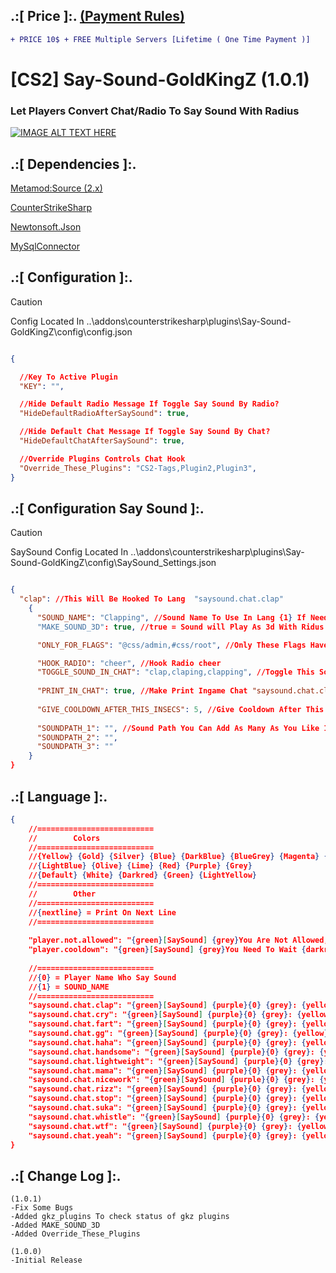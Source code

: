 
## .:[ Price ]:. [(Payment Rules)](https://github.com/oqyh/cs2-Private-Plugins/blob/8040379022008134dde7d34cf08f7a611c750862/README.md?plain=1#L7)
```diff
+ PRICE 10$ + FREE Multiple Servers [Lifetime ( One Time Payment )] 
```

# [CS2] Say-Sound-GoldKingZ (1.0.1)  

### Let Players Convert Chat/Radio To Say Sound With Radius

[![IMAGE ALT TEXT HERE](https://img.youtube.com/vi/GWZRZuL20QA/0.jpg)](https://www.youtube.com/watch?v=GWZRZuL20QA)


## .:[ Dependencies ]:.

[Metamod:Source (2.x)](https://www.sourcemm.net/downloads.php/?branch=master)

[CounterStrikeSharp](https://github.com/roflmuffin/CounterStrikeSharp/releases)

[Newtonsoft.Json](https://www.nuget.org/packages/Newtonsoft.Json)

[MySqlConnector](https://www.nuget.org/packages/MySqlConnector)

## .:[ Configuration ]:.

> [!CAUTION]
> Config Located In ..\addons\counterstrikesharp\plugins\Say-Sound-GoldKingZ\config\config.json                                         

```json

{

  //Key To Active Plugin
  "KEY": "",

  //Hide Default Radio Message If Toggle Say Sound By Radio?
  "HideDefaultRadioAfterSaySound": true,

  //Hide Default Chat Message If Toggle Say Sound By Chat?
  "HideDefaultChatAfterSaySound": true,

  //Override Plugins Controls Chat Hook
  "Override_These_Plugins": "CS2-Tags,Plugin2,Plugin3",
}

```


## .:[ Configuration Say Sound ]:.

> [!CAUTION]
> SaySound Config Located In ..\addons\counterstrikesharp\plugins\Say-Sound-GoldKingZ\config\SaySound_Settings.json                                         
```json

{
  "clap": //This Will Be Hooked To Lang  "saysound.chat.clap" 
	{
	  "SOUND_NAME": "Clapping", //Sound Name To Use In Lang {1} If Needed
	  "MAKE_SOUND_3D": true, //true = Sound will Play As 3d With Ridus || false = Will Play Locally Direct To Players

	  "ONLY_FOR_FLAGS": "@css/admin,#css/root", //Only These Flags Have Access To This Say Sound (Empty OR Not Using It = Anyone Can Use It)

	  "HOOK_RADIO": "cheer", //Hook Radio cheer
	  "TOGGLE_SOUND_IN_CHAT": "clap,claping,clapping", //Toggle This Sound By Chat
	  
	  "PRINT_IN_CHAT": true, //Make Print Ingame Chat "saysound.chat.clap"?
	  
	  "GIVE_COOLDOWN_AFTER_THIS_INSECS": 5, //Give Cooldown After This X Secs
	  
	  "SOUNDPATH_1": "", //Sound Path You Can Add As Many As You Like Its Random Play
	  "SOUNDPATH_2": "",
	  "SOUNDPATH_3": ""
	}
}

```

## .:[ Language ]:.
```json
{
	//==========================
	//        Colors
	//==========================
	//{Yellow} {Gold} {Silver} {Blue} {DarkBlue} {BlueGrey} {Magenta} {LightRed}
	//{LightBlue} {Olive} {Lime} {Red} {Purple} {Grey}
	//{Default} {White} {Darkred} {Green} {LightYellow}
	//==========================
	//        Other
	//==========================
	//{nextline} = Print On Next Line
	//==========================
	
	"player.not.allowed": "{green}[SaySound] {grey}You Are Not Allowed, This For {lime}VIPS Only", //make it empty string "" message will not show
	"player.cooldown": "{green}[SaySound] {grey}You Need To Wait {darkred}{0} Secs {grey}Cooldown", //make it empty string "" message will not show
	
	//==========================
	//{0} = Player Name Who Say Sound
	//{1} = SOUND_NAME 
	//==========================
	"saysound.chat.clap": "{green}[SaySound] {purple}{0} {grey}: {yellow}{1}",
	"saysound.chat.cry": "{green}[SaySound] {purple}{0} {grey}: {yellow}{1}",
	"saysound.chat.fart": "{green}[SaySound] {purple}{0} {grey}: {yellow}{1}",
	"saysound.chat.gg": "{green}[SaySound] {purple}{0} {grey}: {yellow}{1}",
	"saysound.chat.haha": "{green}[SaySound] {purple}{0} {grey}: {yellow}{1}",
	"saysound.chat.handsome": "{green}[SaySound] {purple}{0} {grey}: {yellow}{1}",
	"saysound.chat.lightweight": "{green}[SaySound] {purple}{0} {grey}: {yellow}{1}",
	"saysound.chat.mama": "{green}[SaySound] {purple}{0} {grey}: {yellow}{1}",
	"saysound.chat.nicework": "{green}[SaySound] {purple}{0} {grey}: {yellow}{1}",
	"saysound.chat.rizz": "{green}[SaySound] {purple}{0} {grey}: {yellow}{1}",
	"saysound.chat.stop": "{green}[SaySound] {purple}{0} {grey}: {yellow}{1}",
	"saysound.chat.suka": "{green}[SaySound] {purple}{0} {grey}: {yellow}{1}",
	"saysound.chat.whistle": "{green}[SaySound] {purple}{0} {grey}: {yellow}{1}",
	"saysound.chat.wtf": "{green}[SaySound] {purple}{0} {grey}: {yellow}{1}",
	"saysound.chat.yeah": "{green}[SaySound] {purple}{0} {grey}: {yellow}{1}"
}
```

## .:[ Change Log ]:.
```
(1.0.1)
-Fix Some Bugs
-Added gkz_plugins To check status of gkz plugins
-Added MAKE_SOUND_3D
-Added Override_These_Plugins

(1.0.0)
-Initial Release
```
